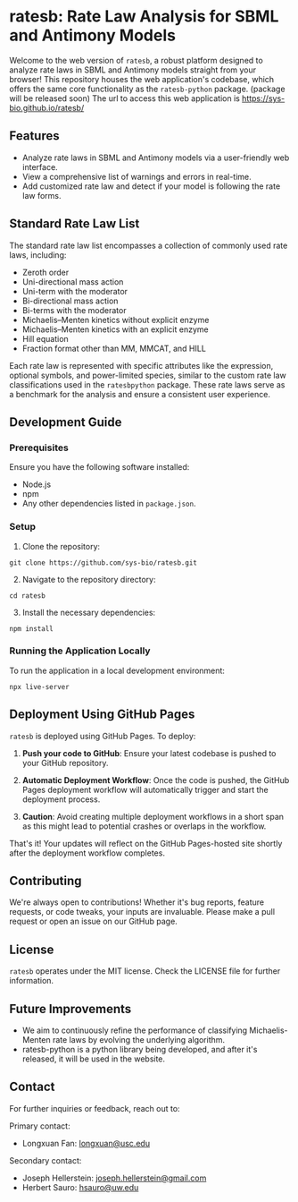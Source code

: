 # ratesb: Rate Law Analysis for SBML and Antimony Models

Welcome to the web version of `ratesb`, a robust platform designed to analyze rate laws in SBML and Antimony models straight from your browser! This repository houses the web application's codebase, which offers the same core functionality as the `ratesb-python` package. (package will be released soon) The url to access this web application is https://sys-bio.github.io/ratesb/

## Features

- Analyze rate laws in SBML and Antimony models via a user-friendly web interface.
- View a comprehensive list of warnings and errors in real-time.
- Add customized rate law and detect if your model is following the rate law forms.

## Standard Rate Law List

The standard rate law list encompasses a collection of commonly used rate laws, including:

- Zeroth order
- Uni-directional mass action
- Uni-term with the moderator
- Bi-directional mass action
- Bi-terms with the moderator
- Michaelis–Menten kinetics without explicit enzyme
- Michaelis–Menten kinetics with an explicit enzyme
- Hill equation
- Fraction format other than MM, MMCAT, and HILL

Each rate law is represented with specific attributes like the expression, optional symbols, and power-limited species, similar to the custom rate law classifications used in the `ratesbpython` package. These rate laws serve as a benchmark for the analysis and ensure a consistent user experience.

## Development Guide

### Prerequisites

Ensure you have the following software installed:

- Node.js
- npm
- Any other dependencies listed in `package.json`.

### Setup

1. Clone the repository:
```
git clone https://github.com/sys-bio/ratesb.git
```

2. Navigate to the repository directory:
```
cd ratesb
```

3. Install the necessary dependencies:
```
npm install
```

### Running the Application Locally

To run the application in a local development environment:

```
npx live-server
```

## Deployment Using GitHub Pages

`ratesb` is deployed using GitHub Pages. To deploy:

1. **Push your code to GitHub**: Ensure your latest codebase is pushed to your GitHub repository.

2. **Automatic Deployment Workflow**: Once the code is pushed, the GitHub Pages deployment workflow will automatically trigger and start the deployment process.

3. **Caution**: Avoid creating multiple deployment workflows in a short span as this might lead to potential crashes or overlaps in the workflow.

That's it! Your updates will reflect on the GitHub Pages-hosted site shortly after the deployment workflow completes.

## Contributing

We're always open to contributions! Whether it's bug reports, feature requests, or code tweaks, your inputs are invaluable. Please make a pull request or open an issue on our GitHub page.

## License

`ratesb` operates under the MIT license. Check the LICENSE file for further information.

## Future Improvements

- We aim to continuously refine the performance of classifying Michaelis-Menten rate laws by evolving the underlying algorithm.
- ratesb-python is a python library being developed, and after it's released, it will be used in the website.

## Contact

For further inquiries or feedback, reach out to:

Primary contact:
- Longxuan Fan: longxuan@usc.edu

Secondary contact:
- Joseph Hellerstein: joseph.hellerstein@gmail.com
- Herbert Sauro: hsauro@uw.edu